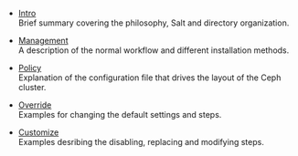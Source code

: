 
* [Intro](intro) <br>
Brief summary covering the philosophy, Salt and directory organization. 

* [Management](management) <br>
A description of the normal workflow and different installation methods. 

* [Policy](policy) <br>
Explanation of the configuration file that drives the layout of the Ceph cluster. 

* [Override](override)  <br>
Examples for changing the default settings and steps. 

* [Customize](customize)  <br>
Examples desribing the disabling, replacing and modifying steps. 
